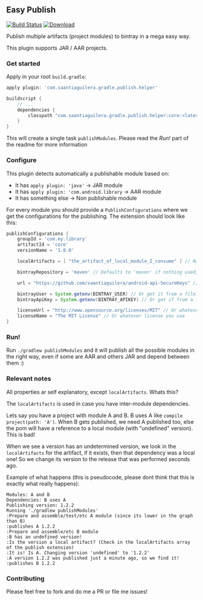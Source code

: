 ## Easy Publish

[![Build Status](https://travis-ci.org/saantiaguilera/gradle-api-easy_publish.svg?branch=master)](https://travis-ci.org/saantiaguilera/gradle-api-easy_publish) [![Download](https://api.bintray.com/packages/saantiaguilera/maven/com.saantiaguilera.gradle.publish.helper.core/images/download.svg) ](https://bintray.com/saantiaguilera/maven/com.saantiaguilera.gradle.publish.helper.core/_latestVersion)

Publish multiple artifacts (project modules) to bintray in a mega easy way.

This plugin supports JAR / AAR projects.

### Get started

Apply in your root `build.gradle`:

```gradle
apply plugin: 'com.saantiaguilera.gradle.publish.helper'

buildscript {
    // ...
    dependencies {
        classpath "com.saantiaguilera.gradle.publish.helper:core:<latest_version>"
    }
}
```

This will create a single task `publishModules`. Please read the _Run!_ part of the readme for more information

### Configure

This plugin detects automatically a publishable module based on:

* It has `apply plugin: 'java'` -> JAR module
* It has `apply plugin: 'com.android.library` -> AAR module
* It has something else -> Non publishable module

For every module you should provide a `PublishConfigurations` where we get the configurations for the publishing. The extension should look like this:

```gradle
publishConfigurations {
    groupId = 'com.my.library'
    artifactId = 'core'
    versionName = '1.0.0'

    localArtifacts = [ "the_artifact_of_local_module_I_consume" ] // Name of a local dependency this module consumes, in case it has

    bintrayRepository = 'maven' // Defaults to 'maven' if nothing used, but you can specify your own

    url = "https://github.com/saantiaguilera/android-api-SecureKeys" // Your url

    bintrayUser = System.getenv(BINTRAY_USER) // Or get it from a file?
    bintrayApiKey = System.getenv(BINTRAY_APIKEY) // Or get if from a file?

    licenseUrl = "http://www.opensource.org/licenses/MIT" // Or whatever license you use
    licenseName = "The MIT License" // Or whatever license you use
}
```

### Run!

Run `./gradlew publishModules` and it will publish all the possible modules in the right way, even if some are AAR and others JAR and depend between them :)

### Relevant notes

All properties ar self explanatory, except `localArtifacts`. Whats this?

The `localArtifacts` is used in case you have inter-module dependencies.

Lets say you have a project with module A and B. B uses A like `compile project(path: 'A')`. When B gets published, we need A published too, else the pom will have a reference to a local module (with "undefined" version). This is bad!

When we see a version has an undetermined version, we look in the `localArtifacts` for the artifact, if it exists, then that dependency was a local one! So we change its version to the release that was performed seconds ago.

Example of what happens (this is pseudocode, please dont think that this is exactly what really happens):

```
Modules: A and B
Dependencies: B uses A
Publishing version: 1.2.2
Running './gradlew publishModules'
:Prepare and assemble/test/etc A module (since its lower in the graph than B)
:publishes A 1.2.2
:Prepare and assemble/etc B module
:B has an undefined version!
:Is the version a local artifact? (Check in the localArtifacts array of the publish extension)
:It is! Is A. Changing version 'undefined' to '1.2.2'
:A version 1.2.2 was published just a minute ago, so we find it!
:publishes B 1.2.2
```

### Contributing

Please feel free to fork and do me a PR or file me issues!